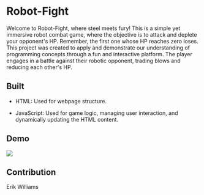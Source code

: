 # Robot-Fight

Welcome to Robot-Fight, where steel meets fury! This is a simple yet immersive robot combat game, where the objective is to attack and deplete your opponent's HP. Remember, the first one whose HP reaches zero loses. This project was created to apply and demonstrate our understanding of programming concepts through a fun and interactive platform. The player engages in a battle against their robotic opponent, trading blows and reducing each other's HP.

## Built

- HTML: Used for webpage structure.

- JavaScript: Used for game logic, managing user interaction, and dynamically updating the HTML content.

## Demo

![](./assets/js/demo.gif)

## Contribution

Erik Williams
